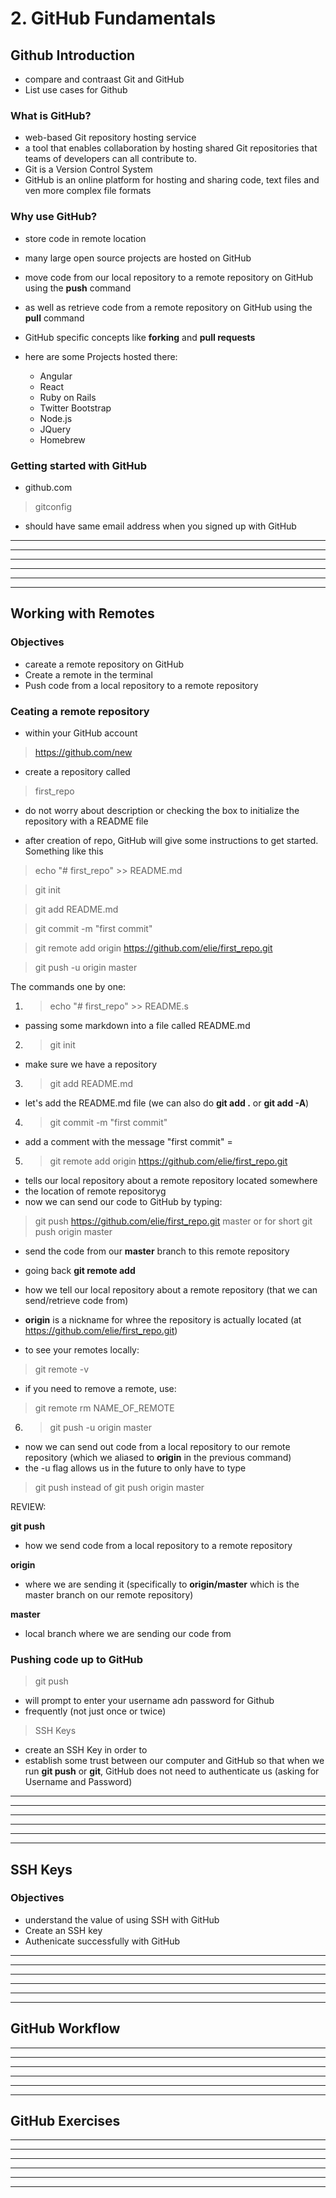 # 2. GitHub Fundamentals

## Github Introduction
- compare and contraast Git and GitHub
- List use cases for Github

### What is GitHub?
- web-based Git repository hosting service
- a tool that enables collaboration by hosting shared Git repositories that teams of developers can all contribute to.
- Git is a Version Control System
- GitHub is an online platform for hosting and sharing code, text files and ven more complex file formats

### Why use GitHub?
- store code in remote location
- many large open source projects are hosted on GitHub
- move code from our local repository to a remote repository on GitHub using the **push** command
- as well as retrieve code from a remote repository on GitHub using the **pull** command
- GitHub specific concepts like **forking** and **pull requests**

- here are some Projects hosted there:

    - Angular
    - React 
    - Ruby on Rails
    - Twitter Bootstrap
    - Node.js
    - JQuery
    - Homebrew


### Getting started with GitHub
- github.com
> gitconfig
- should have same email address when you signed up with GitHub


---
---
---
---
---
---

## Working with Remotes

### Objectives
- careate a remote repository on GitHub
- Create a remote in the terminal
- Push code from a local repository to a remote repository



### Ceating a remote repository
- within your GitHub account
> https://github.com/new
- create a repository called 

> first_repo
- do not worry about description or checking the box to initialize the repository with a README file

- after creation of repo, GitHub will give some instructions to get started.  Something like this

> echo "# first_repo" >> README.md

> git init

> git add README.md

>git commit -m "first commit"

> git remote add origin https://github.com/elie/first_repo.git

> git push -u origin master


The commands one by one:

1. > echo "# first_repo" >> README.s
- passing some markdown into a file called README.md

2. > git init
- make sure we have a repository

3. > git add README.md
- let's add the README.md file (we can also do **git add .** or **git add -A**)

4. >git commit -m "first commit"
- add a comment with the message "first commit"
=
5. > git remote add origin https://github.com/elie/first_repo.git
- tells our local repository about a remote repository located somewhere
- the location of remote repositoryg
- now we can send our code to GitHub by typing:
> git push https://github.com/elie/first_repo.git master
or for short
> git push origin master
- send the code from our **master** branch to this remote repository

- going back **git remote add**
- how we tell our local repository about a remote repository (that we can send/retrieve code from)
- **origin** is a nickname for whree the repository is actually located (at https://github.com/elie/first_repo.git)
- to see your remotes locally:
> git remote -v
- if you need to remove a remote, use:
> git remote rm NAME_OF_REMOTE


6. > git push -u origin master
- now we can send out code from a local repository to our remote repository (which we aliased to **origin** in the previous command)
- the -u flag allows us in the future to only have to type
> git push 
instead of 
> git push origin master

REVIEW:

**git push**
- how we send code from a local repository to a remote repository

**origin**
- where we are sending it (specifically to **origin/master** which is the master branch on our remote repository)

**master**
- local branch where we are sending our code from


### Pushing code up to GitHub
> git push 
- will prompt to enter your username adn password for Github
- frequently (not just once or twice)

> SSH Keys
- create an SSH Key in order to 
- establish some trust between our computer and GitHub so that when we run **git push** or **git**, GitHub does not need to authenticate us (asking for Username and Password)

---
---
---
---
---
---



## SSH Keys 
### Objectives
- understand the value of using SSH with GitHub
- Create an SSH key
- Authenicate successfully with GitHub

---
---
---
---
---
---





## GitHub Workflow



---
---
---
---
---
---





## GitHub Exercises




---
---
---
---
---
---




